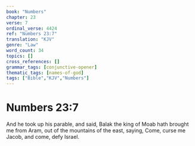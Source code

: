 ```yaml
---
book: "Numbers"
chapter: 23
verse: 7
ordinal_verse: 4424
ref: "Numbers 23:7"
translation: "KJV"
genre: "Law"
word_count: 34
topics: []
cross_references: []
grammar_tags: [conjunctive-opener]
thematic_tags: [names-of-god]
tags: ["Bible","KJV","Numbers"]
---
```


# Numbers 23:7

And he took up his parable, and said, Balak the king of Moab hath brought me from Aram, out of the mountains of the east, saying, Come, curse me Jacob, and come, defy Israel.
